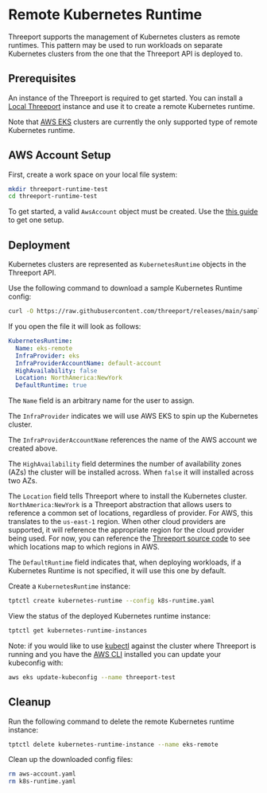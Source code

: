 # Remote Kubernetes Runtime

Threeport supports the management of Kubernetes clusters as remote runtimes.
This pattern may be used to run workloads on separate Kubernetes clusters from the one
that the Threeport API is deployed to.

## Prerequisites

An instance of the Threeport is required to get started.  You can install a
[Local Threeport](../install/install-threeport-local.md) instance and use it to
create a remote Kubernetes runtime.

Note that [AWS EKS](https://aws.amazon.com/eks/) clusters are currently the only
supported type of remote Kubernetes runtime.

## AWS Account Setup

First, create a work space on your local file system:

```bash
mkdir threeport-runtime-test
cd threeport-runtime-test
```

To get started, a valid `AwsAccount` object must be created. Use the [this guide](../aws/basic-aws-setup.md) to get one setup.

## Deployment

Kubernetes clusters are represented as `KubernetesRuntime` objects in the Threeport API.

Use the following command to download a sample Kubernetes Runtime config:

```bash
curl -O https://raw.githubusercontent.com/threeport/releases/main/samples/k8s-runtime.yaml
```

If you open the file it will look as follows:

```yaml
KubernetesRuntime:
  Name: eks-remote
  InfraProvider: eks
  InfraProviderAccountName: default-account
  HighAvailability: false
  Location: NorthAmerica:NewYork
  DefaultRuntime: true
```

The `Name` field is an arbitrary name for the user to assign.

The `InfraProvider` indicates we will use AWS EKS to spin up the Kubernetes
cluster.

The `InfraProviderAccountName` references the name of the AWS account we
created above.

The `HighAvailability` field determines the number of availability zones (AZs) the
cluster will be installed across.  When `false` it will installed across two AZs.

The `Location` field tells Threeport where to install the Kubernetes cluster.
`NorthAmerica:NewYork` is a Threeport abstraction that allows users to reference
a common set of locations, regardless of provider.  For AWS, this translates to
the `us-east-1` region.  When other cloud providers are supported, it will
reference the appropriate region for the cloud provider being used.  For now,
you can reference the [Threeport source
code](https://github.com/threeport/threeport/blob/main/internal/kubernetes-runtime/mapping/location.go#L49)
to see which locations map to which regions in AWS.

The `DefaultRuntime` field indicates that, when deploying workloads, if a
Kubernetes Runtime is not specified, it will use this one by default.

Create a `KubernetesRuntime` instance:
```bash
tptctl create kubernetes-runtime --config k8s-runtime.yaml
```

View the status of the deployed Kubernetes runtime instance:
```bash
tptctl get kubernetes-runtime-instances
```

Note: if you would like to use
[kubectl](https://kubernetes.io/docs/tasks/tools/#kubectl)
against the cluster where Threeport is
running and you have the [AWS CLI](https://aws.amazon.com/cli/)
installed you can update your kubeconfig
with:

```bash
aws eks update-kubeconfig --name threeport-test
```

## Cleanup


Run the following command to delete the remote Kubernetes runtime instance:
```bash
tptctl delete kubernetes-runtime-instance --name eks-remote
```

Clean up the downloaded config files:
```bash
rm aws-account.yaml
rm k8s-runtime.yaml
```
